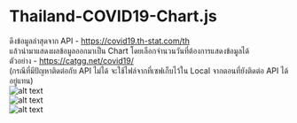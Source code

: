 # Thailand-COVID19-Chart.js
ดึงข้อมูลล่าสุดจาก API - https://covid19.th-stat.com/th<br>
แล้วนำมาแสดงผลข้อมูลออกมาเป็น Chart โดยเลือกจำนวนวันที่ต้องการแสดงข้อมูลได้<br>
ตัวอย่าง - https://catgg.net/covid19/<br>
(กรณีที่มีปัญหาติดต่อกับ API ไม่ได้ จะใช้ไฟล์จากที่เซฟเก็บไว้ใน Local จากตอนที่ยังติดต่อ API ได้อยู่แทน)
<br>
![alt text](https://catgg.net/github/Thailand-COVID19-Chart.js/Thailand-COVID19-Chart.js-11.jpg)<br>
![alt text](https://catgg.net/github/Thailand-COVID19-Chart.js/Thailand-COVID19-Chart.js-23.jpg)<br>
![alt text](https://catgg.net/github/Thailand-COVID19-Chart.js/Thailand-COVID19-Chart.js-32.jpg)<br>
